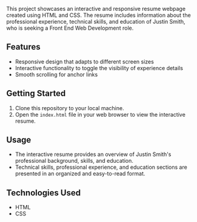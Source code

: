 This project showcases an interactive and responsive resume webpage created using HTML and CSS. The resume includes information about the professional experience, technical skills, and education of Justin Smith, who is seeking a Front End Web Development role.

## Features

- Responsive design that adapts to different screen sizes
- Interactive functionality to toggle the visibility of experience details
- Smooth scrolling for anchor links

## Getting Started

1. Clone this repository to your local machine.
2. Open the `index.html` file in your web browser to view the interactive resume.

## Usage

- The interactive resume provides an overview of Justin Smith's professional background, skills, and education.
- Technical skills, professional experience, and education sections are presented in an organized and easy-to-read format.

## Technologies Used

- HTML
- CSS